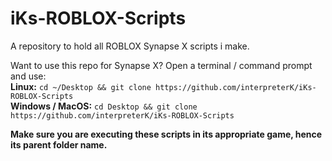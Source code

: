 <h1>iKs-ROBLOX-Scripts</h1>

A repository to hold all ROBLOX Synapse X scripts i make.

Want to use this repo for Synapse X? Open a terminal / command prompt and use: <br>
**Linux:** `cd ~/Desktop && git clone https://github.com/interpreterK/iKs-ROBLOX-Scripts` <br>
**Windows / MacOS:** `cd Desktop && git clone https://github.com/interpreterK/iKs-ROBLOX-Scripts` <br>

**Make sure you are executing these scripts in its appropriate game, hence its parent folder name.**
